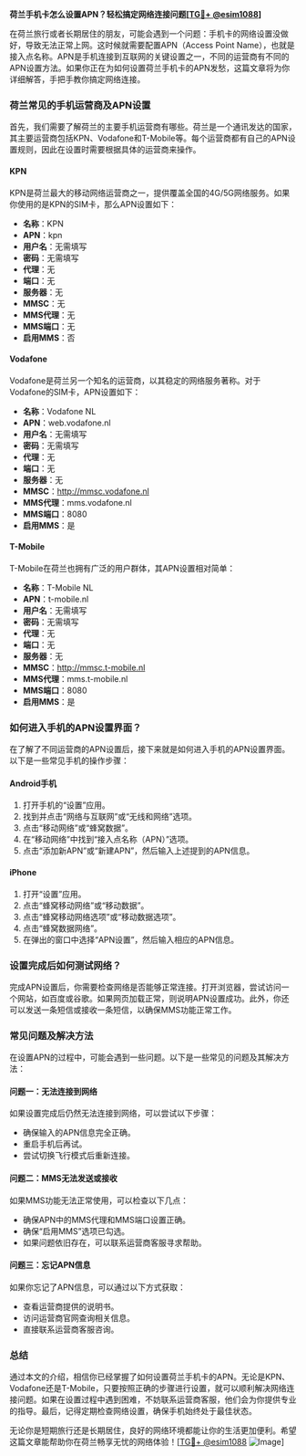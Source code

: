 **荷兰手机卡怎么设置APN？轻松搞定网络连接问题[[TG💪+ @esim1088](https://t.me/s/esim1088)]**

在荷兰旅行或者长期居住的朋友，可能会遇到一个问题：手机卡的网络设置没做好，导致无法正常上网。这时候就需要配置APN（Access Point Name），也就是接入点名称。APN是手机连接到互联网的关键设置之一，不同的运营商有不同的APN设置方法。如果你正在为如何设置荷兰手机卡的APN发愁，这篇文章将为你详细解答，手把手教你搞定网络连接。

### 荷兰常见的手机运营商及APN设置

首先，我们需要了解荷兰的主要手机运营商有哪些。荷兰是一个通讯发达的国家，其主要运营商包括KPN、Vodafone和T-Mobile等。每个运营商都有自己的APN设置规则，因此在设置时需要根据具体的运营商来操作。

#### KPN
KPN是荷兰最大的移动网络运营商之一，提供覆盖全国的4G/5G网络服务。如果你使用的是KPN的SIM卡，那么APN设置如下：
- **名称**：KPN
- **APN**：kpn
- **用户名**：无需填写
- **密码**：无需填写
- **代理**：无
- **端口**：无
- **服务器**：无
- **MMSC**：无
- **MMS代理**：无
- **MMS端口**：无
- **启用MMS**：否

#### Vodafone
Vodafone是荷兰另一个知名的运营商，以其稳定的网络服务著称。对于Vodafone的SIM卡，APN设置如下：
- **名称**：Vodafone NL
- **APN**：web.vodafone.nl
- **用户名**：无需填写
- **密码**：无需填写
- **代理**：无
- **端口**：无
- **服务器**：无
- **MMSC**：http://mmsc.vodafone.nl
- **MMS代理**：mms.vodafone.nl
- **MMS端口**：8080
- **启用MMS**：是

#### T-Mobile
T-Mobile在荷兰也拥有广泛的用户群体，其APN设置相对简单：
- **名称**：T-Mobile NL
- **APN**：t-mobile.nl
- **用户名**：无需填写
- **密码**：无需填写
- **代理**：无
- **端口**：无
- **服务器**：无
- **MMSC**：http://mmsc.t-mobile.nl
- **MMS代理**：mms.t-mobile.nl
- **MMS端口**：8080
- **启用MMS**：是

### 如何进入手机的APN设置界面？

在了解了不同运营商的APN设置后，接下来就是如何进入手机的APN设置界面。以下是一些常见手机的操作步骤：

#### Android手机
1. 打开手机的“设置”应用。
2. 找到并点击“网络与互联网”或“无线和网络”选项。
3. 点击“移动网络”或“蜂窝数据”。
4. 在“移动网络”中找到“接入点名称（APN）”选项。
5. 点击“添加新APN”或“新建APN”，然后输入上述提到的APN信息。

#### iPhone
1. 打开“设置”应用。
2. 点击“蜂窝移动网络”或“移动数据”。
3. 点击“蜂窝移动网络选项”或“移动数据选项”。
4. 点击“蜂窝数据网络”。
5. 在弹出的窗口中选择“APN设置”，然后输入相应的APN信息。

### 设置完成后如何测试网络？

完成APN设置后，你需要检查网络是否能够正常连接。打开浏览器，尝试访问一个网站，如百度或谷歌。如果网页加载正常，则说明APN设置成功。此外，你还可以发送一条短信或接收一条短信，以确保MMS功能正常工作。

### 常见问题及解决方法

在设置APN的过程中，可能会遇到一些问题。以下是一些常见的问题及其解决方法：

#### 问题一：无法连接到网络
如果设置完成后仍然无法连接到网络，可以尝试以下步骤：
- 确保输入的APN信息完全正确。
- 重启手机后再试。
- 尝试切换飞行模式后重新连接。

#### 问题二：MMS无法发送或接收
如果MMS功能无法正常使用，可以检查以下几点：
- 确保APN中的MMS代理和MMS端口设置正确。
- 确保“启用MMS”选项已勾选。
- 如果问题依旧存在，可以联系运营商客服寻求帮助。

#### 问题三：忘记APN信息
如果你忘记了APN信息，可以通过以下方式获取：
- 查看运营商提供的说明书。
- 访问运营商官网查询相关信息。
- 直接联系运营商客服咨询。

### 总结

通过本文的介绍，相信你已经掌握了如何设置荷兰手机卡的APN。无论是KPN、Vodafone还是T-Mobile，只要按照正确的步骤进行设置，就可以顺利解决网络连接问题。如果在设置过程中遇到困难，不妨联系运营商客服，他们会为你提供专业的指导。最后，记得定期检查网络设置，确保手机始终处于最佳状态。

无论你是短期旅行还是长期居住，良好的网络环境都能让你的生活更加便利。希望这篇文章能帮助你在荷兰畅享无忧的网络体验！[[TG💪+ @esim1088](https://t.me/s/esim1088) ![Image](https://i.postimg.cc/4NQfJmqS/Snipaste-2025-05-13-00-14-12.png)]